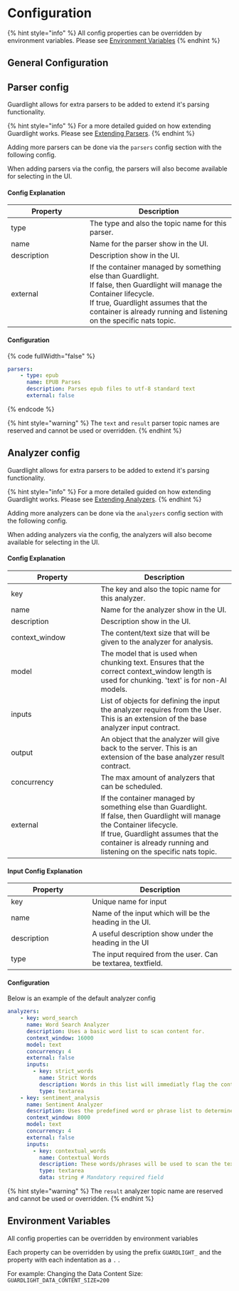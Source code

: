 # Configuration

{% hint style="info" %}
All config properties can be overridden by environment variables. Please see [Environment Variables](https://van-niekerk.gitbook.io/guardlight/system-components/server/configuration#environment-variables)
{% endhint %}

## General Configuration



## Parser config

Guardlight allows for extra parsers to be added to extend it's parsing functionality.

{% hint style="info" %}
For a more detailed guided on how extending Guardlight works. Please see [Extending Parsers](https://van-niekerk.gitbook.io/guardlight/getting-started/extending-guardlight#adding-parsers-example).
{% endhint %}

Adding more parsers can be done via the `parsers` config section with the following config.

When adding parsers via the config, the parsers will also become available for selecting in the UI.

#### Config Explanation

<table><thead><tr><th width="161">Property</th><th>Description</th></tr></thead><tbody><tr><td>type</td><td>The type and also the topic name for this parser.</td></tr><tr><td>name</td><td>Name for the parser show in the UI.</td></tr><tr><td>description</td><td>Description show in the UI.</td></tr><tr><td>external</td><td>If the container managed by something else than Guardlight. <br>If false, then Guardlight will manage the Container lifecycle.<br>If true, Guardlight assumes that the container is already running and listening on the specific nats topic. </td></tr></tbody></table>

#### Configuration

{% code fullWidth="false" %}
```yaml
parsers:
    - type: epub
      name: EPUB Parses
      description: Parses epub files to utf-8 standard text
      external: false
```
{% endcode %}

{% hint style="warning" %}
The `text` and `result` parser topic names are reserved and cannot be used or overridden.&#x20;
{% endhint %}

## Analyzer config

Guardlight allows for extra parsers to be added to extend it's parsing functionality.

{% hint style="info" %}
For a more detailed guided on how extending Guardlight works. Please see [Extending Analyzers](https://van-niekerk.gitbook.io/guardlight/getting-started/extending-guardlight#adding-analyzers-example).
{% endhint %}

Adding more analyzers can be done via the `analyzers` config section with the following config.

When adding analyzers via the config, the analyzers will also become available for selecting in the UI.

#### Config Explanation

<table><thead><tr><th width="186">Property</th><th>Description</th></tr></thead><tbody><tr><td>key</td><td>The key and also the topic name for this analyzer.</td></tr><tr><td>name</td><td>Name for the analyzer show in the UI.</td></tr><tr><td>description</td><td>Description show in the UI.</td></tr><tr><td>context_window</td><td>The content/text size that will be given to the analyzer for analysis.</td></tr><tr><td>model</td><td>The model that is used when chunking text. Ensures that the correct context_window length is used for chunking. 'text' is for non-AI models.</td></tr><tr><td>inputs</td><td>List of objects for defining the input the analyzer requires from the User. This is an extension of the base analyzer input contract.</td></tr><tr><td>output</td><td>An object that the analyzer will give back to the server. This is an extension of the base analyzer result contract.</td></tr><tr><td>concurrency</td><td>The max amount of analyzers that can be scheduled.</td></tr><tr><td>external</td><td>If the container managed by something else than Guardlight. <br>If false, then Guardlight will manage the Container lifecycle.<br>If true, Guardlight assumes that the container is already running and listening on the specific nats topic. </td></tr></tbody></table>

#### Input Config Explanation

<table><thead><tr><th width="166.5">Property</th><th>Description</th></tr></thead><tbody><tr><td>key</td><td>Unique name for input</td></tr><tr><td>name</td><td>Name of the input which will be the heading in the UI.</td></tr><tr><td>description</td><td>A useful description show under the heading in the UI</td></tr><tr><td>type</td><td>The input required from the user. Can be textarea, textfield.</td></tr></tbody></table>

#### Configuration

Below is an example of the default analyzer config

```yaml
analyzers:
    - key: word_search
      name: Word Search Analyzer
      description: Uses a basic word list to scan content for.
      context_window: 16000
      model: text
      concurrency: 4
      external: false
      inputs:
        - key: strict_words
          name: Strict Words
          description: Words in this list will immediatly flag the content.
          type: textarea
    - key: sentiment_analysis
      name: Sentiment Analyzer
      description: Uses the predefined word or phrase list to determine the sentiment of each word/phrase
      context_window: 8000
      model: text
      concurrency: 4
      external: false
      inputs:
        - key: contextual_words
          name: Contextual Words
          description: These words/phrases will be used to scan the text and a score (between -1 and 1) will be determined for each. 
          type: textarea
          data: string # Mandatory required field
```

{% hint style="warning" %}
The `result` analyzer topic name are reserved and cannot be used or overridden.
{% endhint %}

## Environment Variables

All config properties can be overridden by environment variables

Each property can be overridden by using the prefix `GUARDLIGHT_` and the property with each indentation as a `.` .

For example: Changing the Data Content Size: `GUARDLIGHT_DATA_CONTENT_SIZE=200`



